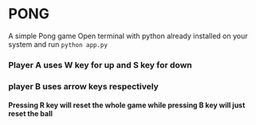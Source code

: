 # PONG
A simple Pong game
Open terminal with python already installed on your system and run
`python app.py`

### Player A uses W key for up and S key for down
### player B uses arrow keys respectively

#### Pressing R key will reset the whole game while pressing B key will just reset the ball
